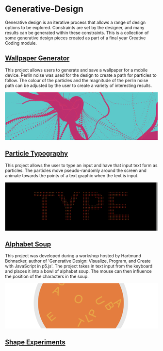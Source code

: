 Generative-Design
=================
Generative design is an iterative process that allows a range of design options to be explored. Constraints are set by the designer, and many results can be generated within these constraints. This is a collection of some generative design pieces created as part of a final year Creative Coding module.

[Wallpaper Generator](FlowfieldWallpaper/BookCover_Final_Origin)
-------------------
This project allows users to generate and save a wallpaper for a mobile device. Perlin noise was used for the design to create a path for particles to follow. The colour of the particles and the magnitude of the perlin noise path can be adjusted by the user to create a variety of interesting results.

![alt text](Images/WallpaperGenerator.png "Flowfield Wallpaper")

[Particle Typography](ParticleTypography)
-------------------
This project allows the user to type an input and have that input text form as particles. The particles move pseudo-randomly around the screen and animate towards the points of a text graphic when the text is input.

![alt text](Images/ParticleTypography.gif "Particle Typography")

[Alphabet Soup](AlphabetSoup)
-------------
This project was developed during a workshop hosted by Hartmund Bohnacker, author of 'Generative Design: Visualize, Program, and Create with JavaScript in p5.js'. The project takes in text input from the keyboard and places it into a bowl of alphabet soup. The mouse can then influence the position of the characters in the soup.

![alt text](Images/AlphabetSoup.png "Alphabet Soup")

[Shape Experiments](ShapeExperiments)
----------------
